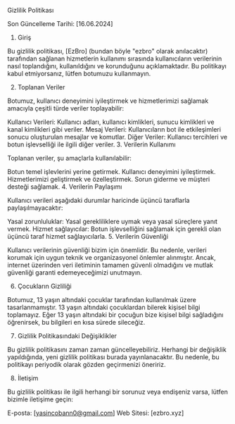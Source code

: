 Gizlilik Politikası

Son Güncelleme Tarihi: [16.06.2024]

1. Giriş

Bu gizlilik politikası, [EzBro] (bundan böyle "ezbro" olarak anılacaktır) tarafından sağlanan hizmetlerin kullanımı sırasında kullanıcıların verilerinin nasıl toplandığını, kullanıldığını ve korunduğunu açıklamaktadır. Bu politikayı kabul etmiyorsanız, lütfen botumuzu kullanmayın.

2. Toplanan Veriler

Botumuz, kullanıcı deneyimini iyileştirmek ve hizmetlerimizi sağlamak amacıyla çeşitli türde veriler toplayabilir:

Kullanıcı Verileri: Kullanıcı adları, kullanıcı kimlikleri, sunucu kimlikleri ve kanal kimlikleri gibi veriler.
Mesaj Verileri: Kullanıcıların bot ile etkileşimleri sonucu oluşturulan mesajlar ve komutlar.
Diğer Veriler: Kullanıcı tercihleri ve botun işlevselliği ile ilgili diğer veriler.
3. Verilerin Kullanımı

Toplanan veriler, şu amaçlarla kullanılabilir:

Botun temel işlevlerini yerine getirmek.
Kullanıcı deneyimini iyileştirmek.
Hizmetlerimizi geliştirmek ve özelleştirmek.
Sorun giderme ve müşteri desteği sağlamak.
4. Verilerin Paylaşımı

Kullanıcı verileri aşağıdaki durumlar haricinde üçüncü taraflarla paylaşılmayacaktır:

Yasal zorunluluklar: Yasal gerekliliklere uymak veya yasal süreçlere yanıt vermek.
Hizmet sağlayıcılar: Botun işlevselliğini sağlamak için gerekli olan üçüncü taraf hizmet sağlayıcılarla.
5. Verilerin Güvenliği

Kullanıcı verilerinin güvenliği bizim için önemlidir. Bu nedenle, verileri korumak için uygun teknik ve organizasyonel önlemler alınmıştır. Ancak, internet üzerinden veri iletiminin tamamen güvenli olmadığını ve mutlak güvenliği garanti edemeyeceğimizi unutmayın.

6. Çocukların Gizliliği

Botumuz, 13 yaşın altındaki çocuklar tarafından kullanılmak üzere tasarlanmamıştır. 13 yaşın altındaki çocuklardan bilerek kişisel bilgi toplamayız. Eğer 13 yaşın altındaki bir çocuğun bize kişisel bilgi sağladığını öğrenirsek, bu bilgileri en kısa sürede sileceğiz.

7. Gizlilik Politikasındaki Değişiklikler

Bu gizlilik politikasını zaman zaman güncelleyebiliriz. Herhangi bir değişiklik yapıldığında, yeni gizlilik politikası burada yayınlanacaktır. Bu nedenle, bu politikayı periyodik olarak gözden geçirmenizi öneririz.

8. İletişim

Bu gizlilik politikası ile ilgili herhangi bir sorunuz veya endişeniz varsa, lütfen bizimle iletişime geçin:

E-posta: [yasincobann0@gmail.com]
Web Sitesi: [ezbro.xyz]

